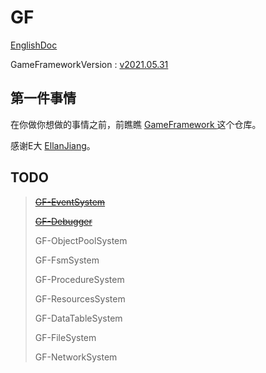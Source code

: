 # GF

[EnglishDoc](README.md)

GameFrameworkVersion : [v2021.05.31](https://github.com/EllanJiang/GameFramework/tree/v2021.05.31)

## 第一件事情

在你做你想做的事情之前，前瞧瞧 [GameFramework ](https://github.com/EllanJiang/GameFramework)这个仓库。

感谢E大 [EllanJiang](https://github.com/EllanJiang)。

## TODO

> [~~GF-EventSystem~~](https://github.com/shaun-he/GF-EventSystem)
> 
> [~~GF-Debugger~~](https://github.com/shaun-he/GF-Debugger)
> 
> GF-ObjectPoolSystem
> 
> GF-FsmSystem
> 
> GF-ProcedureSystem
> 
> GF-ResourcesSystem
> 
> GF-DataTableSystem
> 
> GF-FileSystem
> 
> GF-NetworkSystem
